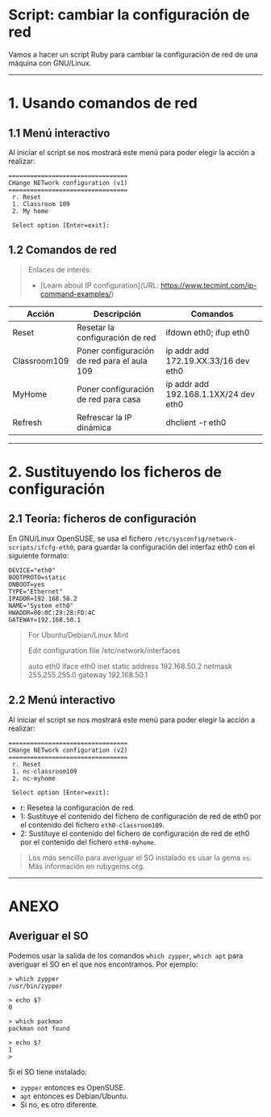 
# Script: cambiar la configuración de red

Vamos a hacer un script Ruby para cambiar la configuración de red de una máquina con GNU/Linux.

---
# 1. Usando comandos de red

## 1.1 Menú interactivo

Al iniciar el script se nos mostrará este menú para poder elegir la acción a realizar:

```
=================================
CHange NETwork configuration (v1)
=================================
 r. Reset
 1. Classroom 109
 2. My home

 Select option [Enter=exit]:
```

## 1.2 Comandos de red

> Enlaces de interés:
> * [Learn about IP configuration](URL: https://www.tecmint.com/ip-command-examples/)

| Acción | Descripción | Comandos |
| ------ | ----------- | -------- |
| Reset  | Resetar la configuración de red | ifdown eth0; ifup eth0 |
| Classroom109 | Poner configuración de red para el aula 109 | ip addr add 172.19.XX.33/16 dev eth0 |
| MyHome | Poner configuración de red para casa | ip addr add 192.168.1.1XX/24 dev eth0 |
| Refresh | Refrescar la IP dinámica | dhclient -r eth0 |

---
# 2. Sustituyendo los ficheros de configuración

## 2.1 Teoría: ficheros de configuración

En GNU/Linux OpenSUSE, se usa el fichero `/etc/sysconfig/network-scripts/ifcfg-eth0`, para guardar la configuración del interfaz eth0 con el siguiente formato:

```
DEVICE="eth0"
BOOTPROTO=static
ONBOOT=yes
TYPE="Ethernet"
IPADDR=192.168.50.2
NAME="System eth0"
HWADDR=00:0C:29:28:FD:4C
GATEWAY=192.168.50.1
```

> For Ubuntu/Debian/Linux Mint
>
> Edit configuration file /etc/network/interfaces
>
> auto eth0
> iface eth0 inet static
> address 192.168.50.2
> netmask 255.255.255.0
> gateway 192.168.50.1

## 2.2 Menú interactivo

Al iniciar el script se nos mostrará este menú para poder elegir la acción a realizar:

```
=================================
CHange NETwork configuration (v2)
=================================
 r. Reset
 1. nc-classroom109
 2. nc-myhome

 Select option [Enter=exit]:
```

* r: Resetea la configuración de red.
* 1: Sustituye el contenido del fichero de configuración de red de eth0 por el contenido del fichero `eth0-classroom109`.
* 2: Sustituye el contenido del fichero de configuración de red de eth0 por el contenido del fichero `eth0-myhome`.

> Los más sencillo para averiguar el SO instalado es usar la gema `os`.
> Más información en rubygems.org.

---

# ANEXO

## Averiguar el SO

Podemos usar la salida de los comandos `which zypper`, `which apt` para averiguar el SO en el que nos encontramos. Por ejemplo:

```
> which zypper
/usr/bin/zypper

> echo $?
0

> which packman
packman not found

> echo $?
1
>
```

Si el SO tiene instalado:
* `zypper` entonces es OpenSUSE.
* `apt` entonces es Debian/Ubuntu.
* Si no, es otro diferente.

